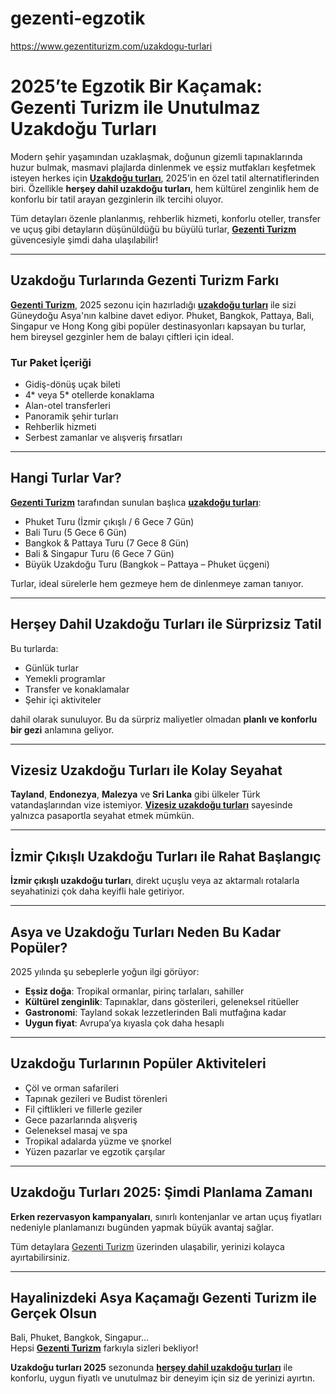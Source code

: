 # gezenti-egzotik
https://www.gezentiturizm.com/uzakdogu-turlari

# 2025’te Egzotik Bir Kaçamak: Gezenti Turizm ile Unutulmaz Uzakdoğu Turları

Modern şehir yaşamından uzaklaşmak, doğunun gizemli tapınaklarında huzur bulmak, masmavi plajlarda dinlenmek ve eşsiz mutfakları keşfetmek isteyen herkes için **[Uzakdoğu turları](https://www.gezentiturizm.com/uzakdogu-turlari)**, 2025’in en özel tatil alternatiflerinden biri. Özellikle **herşey dahil uzakdoğu turları**, hem kültürel zenginlik hem de konforlu bir tatil arayan gezginlerin ilk tercihi oluyor.

Tüm detayları özenle planlanmış, rehberlik hizmeti, konforlu oteller, transfer ve uçuş gibi detayların düşünüldüğü bu büyülü turlar, **[Gezenti Turizm](https://www.gezentiturizm.com/)** güvencesiyle şimdi daha ulaşılabilir!

---

## Uzakdoğu Turlarında Gezenti Turizm Farkı

**[Gezenti Turizm](https://www.gezentiturizm.com/)**, 2025 sezonu için hazırladığı **[uzakdoğu turları](https://www.gezentiturizm.com/uzakdogu-turlari)** ile sizi Güneydoğu Asya'nın kalbine davet ediyor. Phuket, Bangkok, Pattaya, Bali, Singapur ve Hong Kong gibi popüler destinasyonları kapsayan bu turlar, hem bireysel gezginler hem de balayı çiftleri için ideal.

### Tur Paket İçeriği
- Gidiş-dönüş uçak bileti  
- 4* veya 5* otellerde konaklama  
- Alan-otel transferleri  
- Panoramik şehir turları  
- Rehberlik hizmeti  
- Serbest zamanlar ve alışveriş fırsatları  

---

## Hangi Turlar Var?

**[Gezenti Turizm](https://www.gezentiturizm.com/)** tarafından sunulan başlıca **[uzakdoğu turları](https://www.gezentiturizm.com/uzakdogu-turlari)**:

- Phuket Turu (İzmir çıkışlı / 6 Gece 7 Gün)  
- Bali Turu (5 Gece 6 Gün)  
- Bangkok & Pattaya Turu (7 Gece 8 Gün)  
- Bali & Singapur Turu (6 Gece 7 Gün)  
- Büyük Uzakdoğu Turu (Bangkok – Pattaya – Phuket üçgeni)  

Turlar, ideal sürelerle hem gezmeye hem de dinlenmeye zaman tanıyor.

---

## Herşey Dahil Uzakdoğu Turları ile Sürprizsiz Tatil

Bu turlarda:
- Günlük turlar  
- Yemekli programlar  
- Transfer ve konaklamalar  
- Şehir içi aktiviteler  

dahil olarak sunuluyor. Bu da sürpriz maliyetler olmadan **planlı ve konforlu bir gezi** anlamına geliyor.

---

## Vizesiz Uzakdoğu Turları ile Kolay Seyahat

**Tayland**, **Endonezya**, **Malezya** ve **Sri Lanka** gibi ülkeler Türk vatandaşlarından vize istemiyor. **[Vizesiz uzakdoğu turları](https://www.gezentiturizm.com/uzakdogu-turlari)** sayesinde yalnızca pasaportla seyahat etmek mümkün.

---

## İzmir Çıkışlı Uzakdoğu Turları ile Rahat Başlangıç

**İzmir çıkışlı uzakdoğu turları**, direkt uçuşlu veya az aktarmalı rotalarla seyahatinizi çok daha keyifli hale getiriyor.

---

## Asya ve Uzakdoğu Turları Neden Bu Kadar Popüler?

2025 yılında şu sebeplerle yoğun ilgi görüyor:
- **Eşsiz doğa**: Tropikal ormanlar, pirinç tarlaları, sahiller  
- **Kültürel zenginlik**: Tapınaklar, dans gösterileri, geleneksel ritüeller  
- **Gastronomi**: Tayland sokak lezzetlerinden Bali mutfağına kadar  
- **Uygun fiyat**: Avrupa’ya kıyasla çok daha hesaplı  

---

## Uzakdoğu Turlarının Popüler Aktiviteleri
- Çöl ve orman safarileri  
- Tapınak gezileri ve Budist törenleri  
- Fil çiftlikleri ve fillerle geziler  
- Gece pazarlarında alışveriş  
- Geleneksel masaj ve spa  
- Tropikal adalarda yüzme ve şnorkel  
- Yüzen pazarlar ve egzotik çarşılar  

---

## Uzakdoğu Turları 2025: Şimdi Planlama Zamanı

**Erken rezervasyon kampanyaları**, sınırlı kontenjanlar ve artan uçuş fiyatları nedeniyle planlamanızı bugünden yapmak büyük avantaj sağlar.

Tüm detaylara [Gezenti Turizm](https://www.gezentiturizm.com/) üzerinden ulaşabilir, yerinizi kolayca ayırtabilirsiniz.

---

## Hayalinizdeki Asya Kaçamağı Gezenti Turizm ile Gerçek Olsun

Bali, Phuket, Bangkok, Singapur...  
Hepsi **[Gezenti Turizm](https://www.gezentiturizm.com/)** farkıyla sizleri bekliyor!

**Uzakdoğu turları 2025** sezonunda **[herşey dahil uzakdoğu turları](https://www.gezentiturizm.com/uzakdogu-turlari)** ile konforlu, uygun fiyatlı ve unutulmaz bir deneyim için siz de yerinizi ayırtın.
